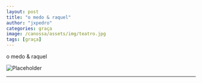 ```yaml
---
layout: post
title: "o medo & raquel"
author: "jxpedro"
categories: graça
image: /canossa/assets/img/teatro.jpg
tags: [graça]
---
```


<p >o medo & raquel</p>

![Placeholder](/canossa/assets/img/teatro.jpg)

<p></p>

<hr/>